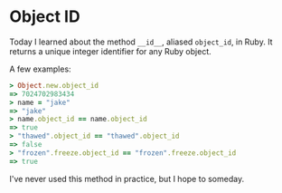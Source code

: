 # Object ID

Today I learned about the method `__id__`, aliased `object_id`, in Ruby. It
returns a unique integer identifier for any Ruby object.

A few examples:

```ruby
> Object.new.object_id
=> 7024702983434
> name = "jake"
=> "jake"
> name.object_id == name.object_id
=> true
> "thawed".object_id == "thawed".object_id
=> false
> "frozen".freeze.object_id == "frozen".freeze.object_id
=> true
```

I've never used this method in practice, but I hope to someday.

